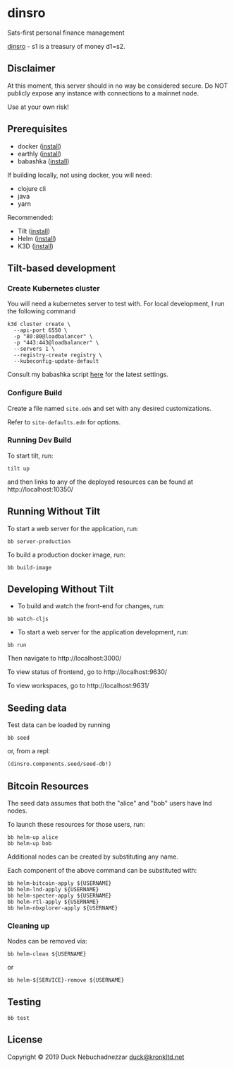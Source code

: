 # dinsro

Sats-first personal finance management

[dinsro][1] - s1 is a treasury of money d1=s2.

[1]: http://jbovlaste.lojban.org/dict/dinsro

## Disclaimer

At this moment, this server should in no way be considered secure. Do NOT publicly expose any instance
with connections to a mainnet node.

Use at your own risk!

## Prerequisites

* docker ([install](https://docs.docker.com/get-docker/))
* earthly ([install](https://earthly.dev/get-earthly))
* babashka ([install](https://github.com/babashka/babashka#installation))

If building locally, not using docker, you will need:

* clojure cli
* java
* yarn

Recommended:

* Tilt ([install](https://docs.tilt.dev/install.html))
* Helm ([install](https://helm.sh/docs/intro/install/))
* K3D ([install](https://k3d.io/#install-script))


## Tilt-based development

### Create Kubernetes cluster

You will need a kubernetes server to test with. For local development, I run the following command

``` shell
k3d cluster create \
  --api-port 6550 \
  -p "80:80@loadbalancer" \
  -p "443:443@loadbalancer" \
  --servers 1 \
  --registry-create registry \
  --kubeconfig-update-default
```
Consult my babashka script [here](https://github.com/duck1123/dotfiles/blob/master/bb.edn) for the latest settings.

### Configure Build

Create a file named `site.edn` and set with any desired customizations.

Refer to `site-defaults.edn` for options.

### Running Dev Build

To start tilt, run:

``` shell
tilt up
```

and then links to any of the deployed resources can be found at http://localhost:10350/

## Running Without Tilt

To start a web server for the application, run:

``` shell
bb server-production
```

To build a production docker image, run:

``` shell
bb build-image
```

## Developing Without Tilt

* To build and watch the front-end for changes, run:

``` shell
bb watch-cljs

```

* To start a web server for the application development, run:

``` shell
bb run
```

Then navigate to http://localhost:3000/

To view status of frontend, go to http://localhost:9630/

To view workspaces, go to http://localhost:9631/

## Seeding data

Test data can be loaded by running

``` shell
bb seed
```

or, from a repl:

``` clojure
(dinsro.components.seed/seed-db!)
```

## Bitcoin Resources

The seed data assumes that both the "alice" and "bob" users have lnd nodes.

To launch these resources for those users, run:

``` shell
bb helm-up alice
bb helm-up bob
```

Additional nodes can be created by substituting any name.

Each component of the above command can be substituted with:

``` shell
bb helm-bitcoin-apply ${USERNAME}
bb helm-lnd-apply ${USERNAME}
bb helm-specter-apply ${USERNAME}
bb helm-rtl-apply ${USERNAME}
bb helm-nbxplorer-apply ${USERNAME}
```

### Cleaning up

Nodes can be removed via:

``` shell
bb helm-clean ${USERNAME}
```
or

``` shell
bb helm-${SERVICE}-remove ${USERNAME}
```

## Testing

``` shell
bb test
```


## License

Copyright © 2019 Duck Nebuchadnezzar <duck@kronkltd.net>

